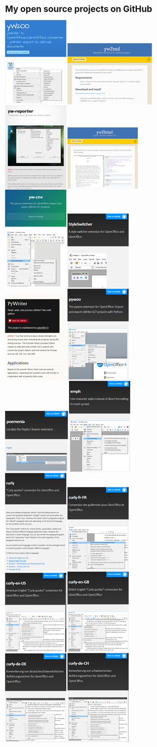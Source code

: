 # My open source projects on GitHub

[![yW2OO](img/yw2oo_thumb.png)](https://peter88213.github.io/yW2OO/)
[![yw2md](img/yw2md_thumb.png)](https://peter88213.github.io/yw2md/)
[![](img/yw-reporter_thumb.png)](https://peter88213.github.io/yw-reporter/)
[![](img/yw2html_thumb.png)](https://peter88213.github.io/yw2html/)
[![](img/yw-cnv_thumb.png)](https://peter88213.github.io/yw-cnv/)
[![](img/styleswitcher_thumb.png)](https://peter88213.github.io/StyleSwitcher/)
[![](img/pywriter_thumb.png)](https://peter88213.github.io/PyWriter/)
[![](img/pywoo_thumb.png)](https://peter88213.github.io/pywoo/)
[![](img/poemenia_thumb.png)](https://peter88213.github.io/poemenia/)
[![](img/emph_thumb.png)](https://peter88213.github.io/emph/)
[![](img/curly_thumb.png)](https://peter88213.github.io/curly/)
[![](img/curly-fr-fr_thumb.png)](https://peter88213.github.io/curly-fr-FR/)
[![](img/curly-en-us_thumb.png)](https://peter88213.github.io/curly-en-US/)
[![](img/curly-en-gb_thumb.png)](https://peter88213.github.io/curly-en-GB/)
[![](img/curly-de-de_thumb.png)](https://peter88213.github.io/curly-de-DE/)
[![](img/curly-de-ch_thumb.png)](https://peter88213.github.io/curly-de-CH/)

